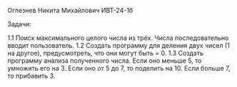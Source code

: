 Оглезнев Никита Михайлович
ИВТ-24-1б

Задачи:

1.1 Поиск максимального целого числа из трёх. Числа последовательно вводит пользователь.
1.2 Создать программу для деления двух чисел (1 на другое), предусмотреть, что они могут быть = 0.
1.3 Создать программу анализа полученного числа. Если оно меньше 5, то умножить его на 3. Если оно от 5 до 7, то поделить на 10. Если больше 7, то прибавить 3.
